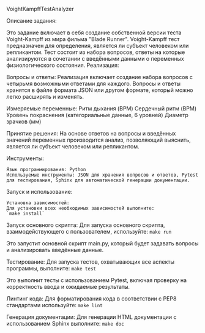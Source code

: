 VoightKampffTestAnalyzer

Описание задания:

Это задание включает в себя создание собственной версии теста Voight-Kampff из мира фильма "Blade Runner". Voight-Kampff тест предназначен для определения, является ли субъект человеком или репликантом. Тест состоит из набора вопросов, ответы на которые анализируются в сочетании с введёнными данными о переменных физиологического состояния.
Реализация:

Вопросы и ответы: Реализация включает создание набора вопросов с четырьмя возможными ответами для каждого. Вопросы и ответы хранятся в файле формата JSON или другом формате, который можно легко расширять и изменять.

Измеряемые переменные:
    Ритм дыхания (BPM)
    Сердечный ритм (BPM)
    Уровень покраснения (категориальные данные, 6 уровней)
    Диаметр зрачков (мм)

Принятие решения: На основе ответов на вопросы и введённых значений переменных производится анализ, позволяющий выяснить, является ли субъект человеком или репликантом.

Инструменты:

    Язык программирования: Python
    Используемые инструменты: JSON для хранения вопросов и ответов, Pytest для тестирования, Sphinx для автоматической генерации документации.

Запуск и использование:

    Установка зависимостей:
    Для установки всех необходимых зависимостей выполните:
    `make install`

Запуск основного скрипта:
Для запуска основного скрипта, взаимодействующего с пользователем, используйте:
    `make run`

Это запустит основной скрипт main.py, который будет задавать вопросы и анализировать введённые данные.

Тестирование:
Для запуска тестов, охватывающих все аспекты программы, выполните:
    `make test`

Это выполнит тесты с использованием Pytest, включая проверку на корректность ввода и ожидаемые результаты.

Линтинг кода:
Для форматирования кода в соответствии с PEP8 стандартами используйте:
    `make lint`

Генерация документации:
Для генерации HTML документации с использованием Sphinx выполните:
    `make doc`
